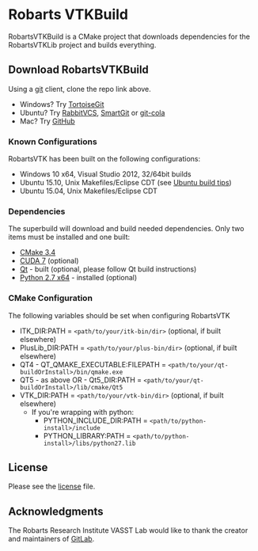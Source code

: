 # Robarts VTKBuild

RobartsVTKBuild is a CMake project that downloads dependencies for the RobartsVTKLib project and builds everything.

## Download RobartsVTKBuild

Using a [git](https://en.wikipedia.org/wiki/Git_(software)) client, clone the repo link above.
* Windows? Try [TortoiseGit](https://tortoisegit.org/download/)
* Ubuntu? Try [RabbitVCS](http://rabbitvcs.org/), [SmartGit](http://www.syntevo.com/smartgit/) or [git-cola](http://git-cola.github.io/downloads.html)
* Mac? Try [GitHub](https://desktop.github.com/)

### Known Configurations
RobartsVTK has been built on the following configurations:
* Windows 10 x64, Visual Studio 2012, 32/64bit builds
* Ubuntu 15.10, Unix Makefiles/Eclipse CDT (see [Ubuntu build tips](ubuntu.md))
* Ubuntu 15.04, Unix Makefiles/Eclipse CDT

### Dependencies
The superbuild will download and build needed dependencies. Only two items must be installed and one built:
* [CMake 3.4](https://cmake.org/download/)
* [CUDA 7](https://developer.nvidia.com/cuda-downloads) (optional)
* [Qt](http://download.qt.io/archive/qt/) - built (optional, please follow Qt build instructions)
* [Python 2.7 x64](https://www.python.org/downloads/release/python-2711/) - installed (optional)

### CMake Configuration
The following variables should be set when configuring RobartsVTK
* ITK_DIR:PATH = `<path/to/your/itk-bin/dir>` (optional, if built elsewhere)
* PlusLib_DIR:PATH = `<path/to/your/plus-bin/dir>` (optional, if built elsewhere)
* QT4 - QT_QMAKE_EXECUTABLE:FILEPATH = `<path/to/your/qt-buildOrInstall>/bin/qmake.exe`
* QT5 - as above OR - Qt5_DIR:PATH = `<path/to/your/qt-buildOrInstall>/lib/cmake/Qt5`
* VTK_DIR:PATH = `<path/to/your/vtk-bin/dir>` (optional, if built elsewhere)
    * If you're wrapping with python:
        * PYTHON_INCLUDE_DIR:PATH = `<path/to/python-install>/include`
        * PYTHON_LIBRARY:PATH = `<path/to/python-install>/libs/python27.lib`

## License
Please see the [license](LICENSE.md) file.

## Acknowledgments
The Robarts Research Institute VASST Lab would like to thank the creator and maintainers of [GitLab](https://about.gitlab.com/).